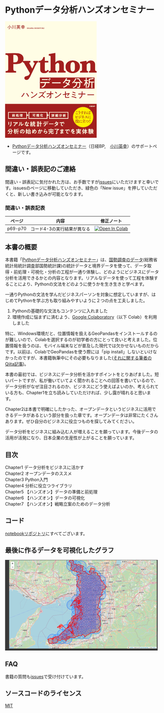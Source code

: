 # Pythonデータ分析ハンズオンセミナー

<img width="300px" src="img/python-data-seminar.png">
    

- [Pythonデータ分析ハンズオンセミナー](https://bookplus.nikkei.com/atcl/catalog/23/07/28/00926/)（日経BP,　[小川英幸](https://twitter.com/OgawaHideyuki)）のサポートページです。

## 間違い・誤表記のご連絡

間違い・誤表記に気付かれた方は、お手数ですが[issues](https://github.com/mazarimono/python-data-seminar/issues)にいただけますと幸いです。issuesのページに移動していただき、緑色の「New issue」を押していただくと、新しい書き込みが可能となります。

### 間違い・誤表記表

| ページ | 内容 | 修正ノート |
|---|---|---|
|p69-p70 | コード4-3の実行結果が異なる | [![Open In Colab](https://colab.research.google.com/assets/colab-badge.svg)](https://colab.research.google.com/github/mazarimono/python-data-seminar/blob/main/%E9%96%93%E9%81%95%E3%81%84/chp4_p69_p71.ipynb) | 


## 本書の概要

本書籍「[Pythonデータ分析ハンズオンセミナー](https://bookplus.nikkei.com/atcl/catalog/23/07/28/00926/)」は、[国勢調査のデータ](https://www.e-stat.go.jp/gis)(総務省 統計局統計調査部国勢統計課)の統計データと境界データを使って、データ取得・前処理・可視化・分析の工程が一通り体験し、どのようにビジネスにデータ分析を活用できるかとの内容となります。リアルなデータを使って工程を体験することにより、Pythonの文法をどのように使うかを生き生きと学べます。

一通りPythonの文法を学んだビジネスパーソンを対象に想定していますが、はじめてPythonを学ぶ方も取り組みやすいように２つの点を工夫しました。

1. Pythonの基礎的な文法もコンテンツに入れました
2. 環境作成に悩まずに済むよう、[Google Colaboratory](https://colab.research.google.com/)（以下 Colab）を利用しました

特に、Windows環境だと、位置情報を扱えるGeoPandasをインストールするのが難しいので、Colabを選択するのが初学者の方にとって良いと考えました。位置情報を扱うのは、モバイル端末などが普及した現代では欠かせないものだからです。以前は、ColabでGeoPandasを使う際には「pip install」しないといけなかったのですが、本書籍執筆中にその必要もなりました([それに関する筆者のQiita記事](https://qiita.com/OgawaHideyuki/items/aba25313dd30c0690120))。

本書の最初では、ビジネスにデータ分析を活かすポイントをとりあげました。短いパートですが、私が働いていてよく聞かれることへの回答を書いているので、データ分析がなぜ注目されるのか、ビジネスにどう使えばよいのか、考えられている方も、Chapter1を立ち読みしていただければ、少し靄が晴れると思います。

Chapter2は本書で明確にしたかった、オープンデータというビジネスに活用できるデータがあるという部分を扱った章です。オープンデータは非常にたくさんあります。ぜひ自分のビジネスに役立つものを探してみてください。

データ分析をビジネスに組み込む人が増えることを願っています。今後データの活用が活発になり、日本企業の生産性が上がることを願っています。



## 目次
Chapter1 データ分析をビジネスに活かす    
Chapter2 オープンデータのススメ    
Chapter3 Python入門     
Chapter4 分析に役立つライブラリ    
Chapter5 【ハンズオン】データの準備と前処理    
Chapter6 【ハンズオン】データの可視化    
Chapter7 【ハンズオン】戦略立案のためのデータ分析    
    

## コード

[notebookリポジトリ](https://github.com/mazarimono/python-data-seminar/tree/main/notebook)にすべてございます。

## 最後に作るデータを可視化したグラフ

<img width='500px' src="img/data-analysis-circle-check.png">



## FAQ

書籍の質問も[issues](https://github.com/mazarimono/python-data-seminar/issues)で受け付けています。




## ソースコードのライセンス

[MIT](https://github.com/mazarimono/python-data-seminar/blob/main/LICENSE)




